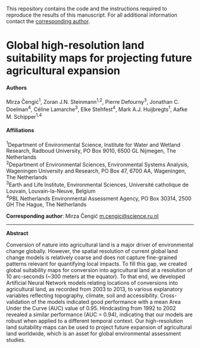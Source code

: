 
This repository contains the code and the instructions required to reproduce the results of this manuscript. For all additional information contact the [corresponding author](mirzaceng@gmail.com).

# Global high-resolution land suitability maps for projecting future agricultural expansion

#### Authors
Mirza Čengić<sup>1</sup>, Zoran J.N. Steinmann<sup>1,2</sup>, Pierre Defourny<sup>3</sup>, Jonathan C. Doelman<sup>4</sup>, Céline Lamarche<sup>3</sup>, Elke Stehfest<sup>4</sup>, Mark A.J. Huijbregts<sup>1</sup>, Aafke M. Schipper<sup>1,4</sup>

#### Affiliations
<sup>1</sup>Department of Environmental Science, Institute for Water and Wetland Research, Radboud University, PO Box 9010, 6500
GL Nijmegen, The Netherlands  
<sup>2</sup>Department of Environmental Sciences, Environmental Systems Analysis, Wageningen University and Research, PO Box 47, 6700 AA, Wageningen, The Netherlands  
<sup>3</sup>Earth and Life Institute, Environmental Sciences, Université catholique de Louvain, Louvain-la-Neuve, Belgium  
<sup>4</sup>PBL Netherlands Environmental Assessment Agency, PO Box 30314, 2500 GH The Hague, The Netherlands

**Corresponding author**: Mirza Čengić [m.cengic@science.ru.nl](m.cengic@science.ru.nl)

---

**Abstract**

Conversion of nature into agricultural land is a major driver of environmental change globally. However, the spatial resolution of current global land change models is relatively coarse and does not capture fine-grained patterns relevant for quantifying local impacts. To fill this gap, we created global suitability maps for conversion into agricultural land at a resolution of 10 arc-seconds (~300 meters at the equator). To that end, we developed Artificial Neural Network models relating locations of conversions into agricultural land, as recorded from 2003 to 2013, to various explanatory variables reflecting topography, climate, soil and accessibility. Cross-validation of the models indicated good performance with a mean Area Under the Curve (AUC) value of 0.95. Hindcasting from 1992 to 2002 revealed a similar performance (AUC = 0.94), indicating that our models are robust when applied to a different temporal context. Our high-resolution land suitability maps can be used to project future expansion of agricultural land worldwide, which is an asset for global environmental assessment studies.
